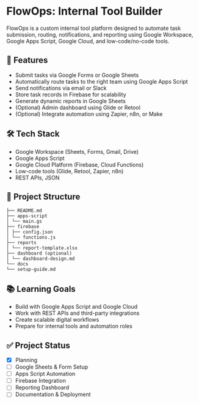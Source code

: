# FlowOps: Internal Tool Builder

FlowOps is a custom internal tool platform designed to automate task submission, routing, notifications, and reporting using Google Workspace, Google Apps Script, Google Cloud, and low-code/no-code tools.

## 🚀 Features
- Submit tasks via Google Forms or Google Sheets
- Automatically route tasks to the right team using Google Apps Script
- Send notifications via email or Slack
- Store task records in Firebase for scalability
- Generate dynamic reports in Google Sheets
- (Optional) Admin dashboard using Glide or Retool
- (Optional) Integrate automation using Zapier, n8n, or Make

## 🛠️ Tech Stack
- Google Workspace (Sheets, Forms, Gmail, Drive)
- Google Apps Script
- Google Cloud Platform (Firebase, Cloud Functions)
- Low-code tools (Glide, Retool, Zapier, n8n)
- REST APIs, JSON

## 📂 Project Structure
```
├── README.md
├── apps-script
│ └── main.gs
├── firebase
│ ├── config.json
│ └── functions.js
├── reports
│ └── report-template.xlsx
├── dashboard (optional)
│ └── dashboard-design.md
└── docs
└── setup-guide.md
```

## 📚 Learning Goals
- Build with Google Apps Script and Google Cloud
- Work with REST APIs and third-party integrations
- Create scalable digital workflows
- Prepare for internal tools and automation roles

## ✅ Project Status
- [x] Planning
- [ ] Google Sheets & Form Setup
- [ ] Apps Script Automation
- [ ] Firebase Integration
- [ ] Reporting Dashboard
- [ ] Documentation & Deployment
